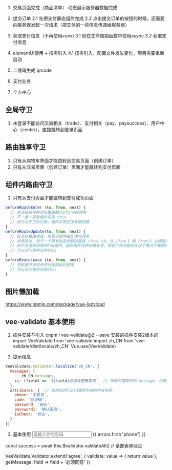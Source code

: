 1. 交易页面完成（商品清单）
动态展示服务器数据完成

2. 提交订单
2.1 先把支付静态组件完成
2.2 点击提交订单的按钮的时候，还需要向服务器发起一次请求（把支付的一些信息传递给服务器）

3. 获取支付信息（不再使用vuex)
3.1 别在生命周期函数中使用async
3.2 获取支付信息

4. elementUI使用 + 按需引入
4.1 按需引入，配置文件发生变化，项目需要重新启动

5. 二维码生成 qrcode

6. 支付业务

7. 个人中心

## 全局守卫
1. 未登录不能访问交易相关（trade）、支付相关（pay、paysuccess）、用户中心（center），直接跳转到登录页面

## 路由独享守卫
1. 只有从购物车界面才能跳转到交易页面（创建订单）
2. 只有从交易页面（创建订单）页面才能跳转到支付页面

## 组件内路由守卫
1. 只有从支付页面才能跳转到支付成功页面

```js
beforeRouteEnter (to, from, next) {
  // 在渲染组件的对应路由被confirm前调用
  // 不！能！获取组件实例 this
  // 因为当守卫执行前，组件实例还没有被创建
}
beforeRouteUpdate(to, from, next) {
  // 在当前路由改变，但是该组件被复用时调用
  // 举例来说，对于一个带有动态参数的路径 /foo/:id，在 /foo/1 和 /foo/2 之间跳转的时候，
  // 由于会渲染同样的Foo组件，因此组件实例会被复用。而这个钩子就会在这个情况下被调用。
  // 可以访问组件实例this
}
beforeRouteLeave (to, from, next) {
  // 导航离开该组件的对应路由时调用
  // 可以访问组件实例this
}
```

## 图片懒加载
https://www.npmjs.com/package/vue-lazyload

## vee-validate 基本使用
1. 插件安装与引入
cnpm i vee-validate@2 --save 安装的插件安装2版本的
import VeeValidate from 'vee-validate
import zh_CN from 'vee-validate/dist/locale/zh_CN'
Vue.use(VeeValidate)

2. 提示信息
```js
VeeValidate.Validator.localize('zh_CN', {
  messages: {
    ...zh_CN.messages,
    is: (field) => `${field}必须与密码相同`  // 修改内置规则的 message，让确认密码和密码相同
  },
  attributes: {  // 给校验的field属性名映射中文名称
    phone: '手机号',
    code: '验证码',
    password: '密码',
    password1: '确认密码',
    isCheck: '协议',
  }
})
```

3. 基本使用
<input
  placeholder="请输入你的号码"
  v-model="phone"
  name="phone"
  v-validate="{ required: true, regex: /^1\d{10}$/ }"
  :class="{ invalid: errors.has('phone') }"
  />
  <span class="error-msg">{{ errors.first("phone") }}</span>

const success = await this.$validator.validateAll()  // 全部表单验证

VeeValidate.Validator.extend('agree', {
  validate: value => {
    return value
  },
  getMessage: field => field + '必须同意'
})